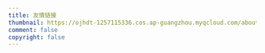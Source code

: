 ```yaml
---
title: 友情链接
thumbnail: https://ojhdt-1257115336.cos.ap-guangzhou.myqcloud.com/about/day.jpg
comment: false
copyright: false
---
```


<div id="container"></div>

<script>
const friendList = [{
        name: "咸鱼不咸",
        avatar: "https://ojhdt-1257115336.cos.ap-guangzhou.myqcloud.com/lingc.jpg",
        desc: "老板，这条鱼再加点盐！",
        url: "https://lcblog.cn/"
    },
    {
        name: "Broca-Phenol",
        avatar: "https://zui.moe/avatar/263c74b189be4c07afcf667400266bf6?s=400",
        desc: "坎坷之路，终抵群星",
        url: "https://phenol-phthalein.info/"
    },
    {
        name: "Pluveto",
        avatar: "https://zui.moe/avatar/6c488c6599d9a5855d7a5e5dbef2883f?s=500",
        desc: "相信未来，热爱生命",
        url: "https://www.pluvet.com/"
    },
    {
        name: "FKUM",
        avatar: "https://fkun.tech/images/avatar.png",
        desc: "F君のBLOGへようこそ！",
        url: "https://blog.fkun.tech/"
    },
    {
        name: "三十三言",
        avatar: "https://o0o0o0.cn/wp-content/uploads/2018/05/nlogo.jpg",
        desc: "穷尽此生，不得拥抱",
        url: "https://o0o0o0.cn/"
    },
    {
        name: "鹅窝",
        avatar: "https://conoha.vip/img/header.jpg",
        desc: "欢迎来到鹅窝ε=( o｀ω′)ノ",
        url: "https://blog.conoha.vip/"
    },
    {
        name: "MonsterX",
        avatar: "https://cdn.monsterx.cn/img/logo.jpg",
        desc: "山海有你，不惧千里",
        url: "https://blog.monsterx.cn/"
    },
    {
        name: "后宫学长",
        avatar: "https://s.gravatar.com/avatar/823503050003b8c417bf90f89c850a87?s=500",
        desc: "一个中二病宅的日常博客……",
        url: "https://haremu.com/"
    },
    {
        name: "皮皮凛",
        avatar: "https://cdn.v2ex.com/gravatar/da973863f44422885c0421507f5772f9?s=640",
        desc: "永远相信美好的事情即将发生~",
        url: "https://owomoe.net/"
    },
    {
        name: "蝉时雨",
        avatar: "https://cdn.jsdelivr.net/gh/chanshiyucx/yoi/blog/avatar.jpg",
        desc: "蝉鸣如雨，花宵道中",
        url: "https://chanshiyu.com"
    },
    {
        name: "纸盒博客",
        avatar: "https://q.qlogo.cn/g?b=qq&nk=945203919&s=100",
        desc: "我们，渺小到不可一世。",
        url: "https://zhebk.cn"
    },
    {
        name: "OkYes! 技术博客",
        avatar: "https://cdn.hyh.ink/tc/logo2890.svg",
        desc: "念念不忘，必有回响",
        url: "https://2890.ltd"
    },
    {
        name: "季悠然",
        avatar: "https://sdn.geekzu.org/avatar/87e0f8d2f0f70987061cec6376cb7f97?s=200&r=G&d=",
        desc: "寻找有趣的灵魂",
        url: "https://blog.exia.xyz"
    },
    {
        name: "瓠樽",
        avatar: "https://c.disquscdn.com/uploads/users/18359/3821/avatar92.jpg",
        desc: "以瓠為樽而浮乎江湖",
        url: "https://blog.dylanwu.space/"
    },
    {
        name: "iMaeGoo’s Blog",
        avatar: "https://www.imaegoo.com/images/avatar.jpg",
        desc: "虹墨空间站",
        url: "https://www.imaegoo.com/"
    },
    {
        name: "CWorld’s Blog",
        avatar: "https://gravatar.loli.net/avatar/1ffe42aa45a6b1444a786b1f32dfa8aa?s=200",
        desc: "求知若愚，虚怀若谷。",
        url: "https://www.imaegoo.com/"
    },
    {
        name: "Subilan's Blog",
        avatar: "https://secure.gravatar.com/avatar/2abd4949ff513fe23baed96a2bb953cd?s=100",
        desc: "再次重演删档奇迹",
        url: "https://subilan.win/"
    },
    {
        name: "Link",
        avatar: "https://atlinker.cn/avatar/avatar.png",
        desc: "Just 4 Fun",
        url: "https://atlinker.cn/"
    },
    {
        name: "椎咲良田",
        avatar: "https://i.loli.net/2019/02/24/5c71bf051a8f2.jpg",
        desc: "快走吧 趁风停止之前",
        url: "https://sanshiliuxiao.top"
    },
    {
        name: "桜庭夜",
        avatar: "https://gravatar.loli.net/avatar/787f3e0552ca378a4ec72b41b99ddaf8",
        desc: "悠哉日常大王",
        url: "https://yuuikic.com/"
    },
    {
        name: "猕猴の那年记忆",
        avatar: "https://kiwiape.cn/logo.jpg",
        desc: "希望你的坚持都是因为热爱，而不是不甘",
        url: "https://www.kiwiape.cn/"
    },
    {
        name: "MikyMing's Blog",
        avatar: "https://mikyming.online/images/icons/touxiang.jpg",
        desc: "隐约雷鸣，阴霾天空",
        url: "https://mikyming.online/"
    },
    {
        name: "栗木小站",
        avatar: "https://misakishiki.site/aquced.png",
        desc: "搞点后现代",
        url: "https://misakishiki.site/"
    },
]

const con = document.getElementById("container")

friendList.sort(() => Math.random() - 0.5).forEach((element, index, array) => {
        con.innerHTML += `
        <a href="${element.url}" target="_blank">
          <div class="card mb-3">
            <div class="card-content">
              <div class="media">
                <div class="media-left">
                  <figure class="image is-48x48">
                    <img class="is-rounded" src="${element.avatar}">
                  </figure>
                </div>
                <div class="media-content">
                  <p class="title is-size-4 has-link-black-ter">${element.name}</p>
                  <p class="subtitle has-text-grey is-size-6 is-uppercase">${element.desc}</p>
                </div>
              </div>
            </div>
          </div>
        </a>
        `
})
</script>